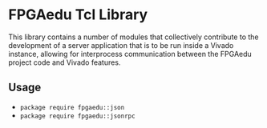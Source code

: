 # FPGAedu Tcl Library

This library contains a number of modules that collectively contribute to the development of a server application that is to be run inside a Vivado instance, allowing for interprocess communication between the FPGAedu project code and Vivado features.

## Usage
 - `package require fpgaedu::json`
 - `package require fpgaedu::jsonrpc`
